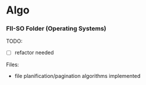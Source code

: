 # Algo


### FII-SO Folder (Operating Systems)

TODO: 
+ [ ] refactor needed


Files:
+ file planification/pagination algorithms implemented